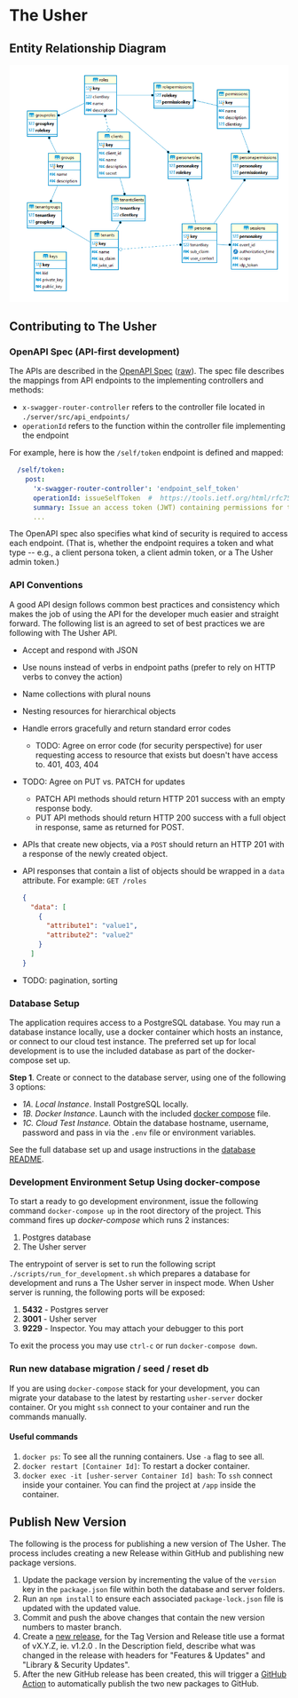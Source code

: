 # The Usher

## Entity Relationship Diagram

![Entity Relationship Diagram](../diagrams/the_usher_entity_relationship_diagram.png)

## Contributing to The Usher

### OpenAPI Spec (API-first development)

The APIs are described in the [OpenAPI Spec](./the-usher/the-usher-openapi-spec.yaml) ([raw](https://raw.githubusercontent.com/DMGT-TECH/the-usher/master/the-usher/the-usher-openapi-spec.yaml?token=AALUXXMVKHC3FXRRUTQGPIS6NAMJQ)).  The spec file describes the mappings from API endpoints to the implementing controllers and methods:

- `x-swagger-router-controller` refers to the controller file located in `./server/src/api_endpoints/`
- `operationId` refers to the function within the controller file implementing the endpoint

For example, here is how the `/self/token` endpoint is defined and mapped:

```yaml
  /self/token:
    post:
      'x-swagger-router-controller': 'endpoint_self_token'
      operationId: issueSelfToken  #  https://tools.ietf.org/html/rfc7523#section-2.1
      summary: Issue an access token (JWT) containing permissions for the logged-in persona to cover the requested scope.
      ...
```

The OpenAPI spec also specifies what kind of security is required to access each endpoint. (That is, whether the endpoint requires a token and what type -- e.g., a client persona token, a client admin token, or a The Usher admin token.)

### API Conventions

A good API design follows common best practices and consistency which makes the job of using the API for the developer much easier and straight forward. The following list is an agreed to set of best practices we are following with The Usher API.

- Accept and respond with JSON
- Use nouns instead of verbs in endpoint paths (prefer to rely on HTTP verbs to convey the action)
- Name collections with plural nouns
- Nesting resources for hierarchical objects
- Handle errors gracefully and return standard error codes
  - TODO: Agree on error code (for security perspective) for user requesting access to resource that exists but doesn't have access to. 401, 403, 404
- TODO: Agree on PUT vs. PATCH for updates
  - PATCH API methods should return HTTP 201 success with an empty response body.
  - PUT API methods should return HTTP 200 success with a full object in response, same as returned for POST.
- APIs that create new objects, via a `POST` should return an HTTP 201 with a response of the newly created object.
- API responses that contain a list of objects should be wrapped in a `data` attribute. For example: `GET /roles`

  ```json
  {
    "data": [
      {
        "attribute1": "value1",
        "attribute2": "value2"
      }
    ]
  }
  ```

- TODO: pagination, sorting

### Database Setup

The application requires access to a PostgreSQL database. You may run a database instance locally, use a docker container which hosts an instance, or connect to our cloud test instance. The preferred set up for local development is to use the included database as part of the docker-compose set up.

**Step 1**.  Create or connect to the database server, using one of the following 3 options:

- *1A. Local Instance*. Install PostgreSQL locally.
- *1B. Docker Instance*.  Launch with the included [docker compose](https://docs.docker.com/compose/gettingstarted/) file.
- *1C. Cloud Test Instance.*  Obtain the database hostname, username, password and pass in via the `.env` file or environment variables.

See the full database set up and usage instructions in the [database README](../../database).

### Development Environment Setup Using docker-compose

To start a ready to go development environment, issue the following command `docker-compose up` in the root directory of the project. This command fires up *docker-compose* which runs 2 instances:

1. Postgres database
2. The Usher server

The entrypoint of server is set to run the following script `./scripts/run_for_development.sh` which prepares a database for development and runs a The Usher server in inspect mode.
When Usher server is running, the following ports will be exposed:

1. **5432** - Postgres server
2. **3001** - Usher server
3. **9229** - Inspector. You may attach your debugger to this port

To exit the process you may use `ctrl-c` or run `docker-compose down`.

### Run new database migration / seed / reset db

If you are using `docker-compose` stack for your development, you can migrate your database to the latest by restarting `usher-server` docker container. Or you might `ssh` connect to your container and run the commands manually.

#### Useful commands

1. `docker ps`: To see all the running containers. Use `-a` flag to see all.
1. `docker restart [Container Id]`: To restart a docker container.
1. `docker exec -it [usher-server Container Id] bash`: To `ssh` connect inside your container. You can find the project at `/app` inside the container.

## Publish New Version

The following is the process for publishing a new version of The Usher. The process includes creating a new Release within GitHub and publishing new package versions.

1. Update the package version by incrementing the value of the `version` key in the `package.json` file within both the database and server folders.
1. Run an `npm install` to ensure each associated `package-lock.json` file is updated with the updated value.
1. Commit and push the above changes that contain the new version numbers to master branch.
1. Create a [new release](https://github.com/DMGT-TECH/the-usher/releases/new), for the Tag Version and Release title use a format of vX.Y.Z, ie. v1.2.0 . In the Description field, describe what was changed in the release with headers for "Features & Updates" and "Library & Security Updates".
1. After the new GitHub release has been created, this will trigger a [GitHub Action](https://github.com/DMGT-TECH/the-usher/actions?query=workflow%3A%22Publish+npm+package%22) to automatically publish the two new packages to GitHub.
